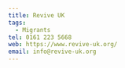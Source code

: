 ```yaml
---
title: Revive UK
tags:
  - Migrants
tel: 0161 223 5668
web: https://www.revive-uk.org/
email: info@revive-uk.org
---
```

